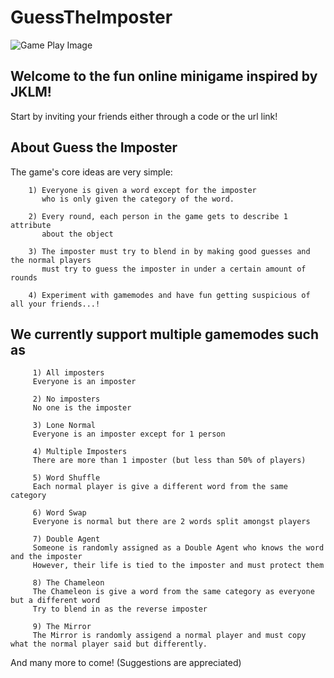 # GuessTheImposter

![Game Play Image](https://res.cloudinary.com/ddwqqjmyo/image/upload/v1714794528/profile_pictures/btn8m2n1nznaxoggsahb.png)

## Welcome to the fun online minigame inspired by JKLM!

Start by inviting your friends either through a code or the url link!

## About Guess the Imposter
The game's core ideas are very simple:
```
    1) Everyone is given a word except for the imposter 
       who is only given the category of the word.

    2) Every round, each person in the game gets to describe 1 attribute 
       about the object

    3) The imposter must try to blend in by making good guesses and the normal players
       must try to guess the imposter in under a certain amount of rounds
       
    4) Experiment with gamemodes and have fun getting suspicious of all your friends...!
```


## We currently support multiple gamemodes such as
```
     1) All imposters
     Everyone is an imposter

     2) No imposters
     No one is the imposter

     3) Lone Normal
     Everyone is an imposter except for 1 person

     4) Multiple Imposters
     There are more than 1 imposter (but less than 50% of players)

     5) Word Shuffle
     Each normal player is give a different word from the same category

     6) Word Swap
     Everyone is normal but there are 2 words split amongst players

     7) Double Agent
     Someone is randomly assigned as a Double Agent who knows the word and the imposter
     However, their life is tied to the imposter and must protect them

     8) The Chameleon
     The Chameleon is give a word from the same category as everyone but a different word
     Try to blend in as the reverse imposter

     9) The Mirror
     The Mirror is randomly assigend a normal player and must copy what the normal player said but differently.
```

And many more to come! (Suggestions are appreciated)
